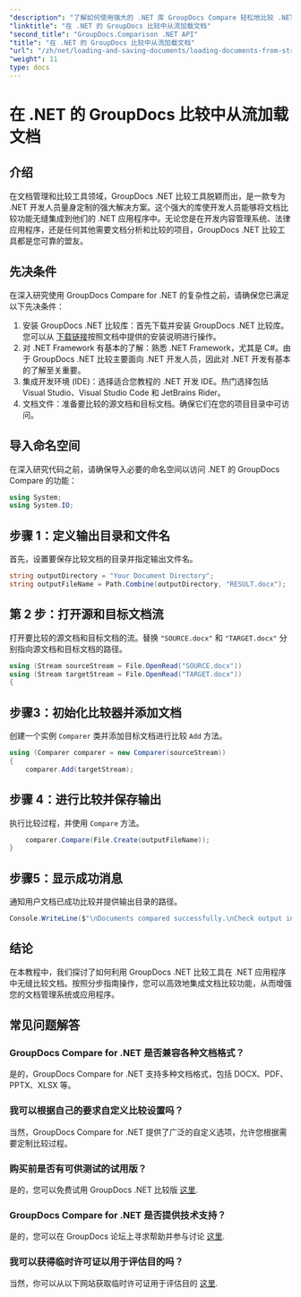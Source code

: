 ```yaml
---
"description": "了解如何使用强大的 .NET 库 GroupDocs Compare 轻松地比较 .NET 应用程序中的文档。"
"linktitle": "在 .NET 的 GroupDocs 比较中从流加载文档"
"second_title": "GroupDocs.Comparison .NET API"
"title": "在 .NET 的 GroupDocs 比较中从流加载文档"
"url": "/zh/net/loading-and-saving-documents/loading-documents-from-stream/"
"weight": 11
type: docs
---
```

# 在 .NET 的 GroupDocs 比较中从流加载文档

## 介绍
在文档管理和比较工具领域，GroupDocs .NET 比较工具脱颖而出，是一款专为 .NET 开发人员量身定制的强大解决方案。这个强大的库使开发人员能够将文档比较功能无缝集成到他们的 .NET 应用程序中。无论您是在开发内容管理系统、法律应用程序，还是任何其他需要文档分析和比较的项目，GroupDocs .NET 比较工具都是您可靠的盟友。
## 先决条件
在深入研究使用 GroupDocs Compare for .NET 的复杂性之前，请确保您已满足以下先决条件：
1. 安装 GroupDocs .NET 比较库：首先下载并安装 GroupDocs .NET 比较库。您可以从 [下载链接](https://releases.groupdocs.com/comparison/net/)按照文档中提供的安装说明进行操作。
2. 对 .NET Framework 有基本的了解：熟悉 .NET Framework，尤其是 C#。由于 GroupDocs .NET 比较主要面向 .NET 开发人员，因此对 .NET 开发有基本的了解至关重要。
3. 集成开发环境 (IDE)：选择适合您教程的 .NET 开发 IDE。热门选择包括 Visual Studio、Visual Studio Code 和 JetBrains Rider。
4. 文档文件：准备要比较的源文档和目标文档。确保它们在您的项目目录中可访问。

## 导入命名空间
在深入研究代码之前，请确保导入必要的命名空间以访问 .NET 的 GroupDocs Compare 的功能：
```csharp
using System;
using System.IO;
```
## 步骤 1：定义输出目录和文件名
首先，设置要保存比较文档的目录并指定输出文件名。
```csharp
string outputDirectory = "Your Document Directory";
string outputFileName = Path.Combine(outputDirectory, "RESULT.docx");
```
## 第 2 步：打开源和目标文档流
打开要比较的源文档和目标文档的流。替换 `"SOURCE.docx"` 和 `"TARGET.docx"` 分别指向源文档和目标文档的路径。
```csharp
using (Stream sourceStream = File.OpenRead("SOURCE.docx"))
using (Stream targetStream = File.OpenRead("TARGET.docx"))
{
```
## 步骤3：初始化比较器并添加文档
创建一个实例 `Comparer` 类并添加目标文档进行比较 `Add` 方法。
```csharp
using (Comparer comparer = new Comparer(sourceStream))
{
    comparer.Add(targetStream);
```
## 步骤 4：进行比较并保存输出
执行比较过程，并使用 `Compare` 方法。
```csharp
    comparer.Compare(File.Create(outputFileName));
}
```
## 步骤5：显示成功消息
通知用户文档已成功比较并提供输出目录的路径。
```csharp
Console.WriteLine($"\nDocuments compared successfully.\nCheck output in {outputDirectory}.");
```

## 结论
在本教程中，我们探讨了如何利用 GroupDocs .NET 比较工具在 .NET 应用程序中无缝比较文档。按照分步指南操作，您可以高效地集成文档比较功能，从而增强您的文档管理系统或应用程序。
## 常见问题解答
### GroupDocs Compare for .NET 是否兼容各种文档格式？
是的，GroupDocs Compare for .NET 支持多种文档格式，包括 DOCX、PDF、PPTX、XLSX 等。
### 我可以根据自己的要求自定义比较设置吗？
当然，GroupDocs Compare for .NET 提供了广泛的自定义选项，允许您根据需要定制比较过程。
### 购买前是否有可供测试的试用版？
是的，您可以免费试用 GroupDocs .NET 比较版 [这里](https://releases。groupdocs.com/).
### GroupDocs Compare for .NET 是否提供技术支持？
是的，您可以在 GroupDocs 论坛上寻求帮助并参与讨论 [这里](https://forum。groupdocs.com/c/comparison/12).
### 我可以获得临时许可证以用于评估目的吗？
当然，你可以从以下网站获取临时许可证用于评估目的 [这里](https://purchase。groupdocs.com/temporary-license/).